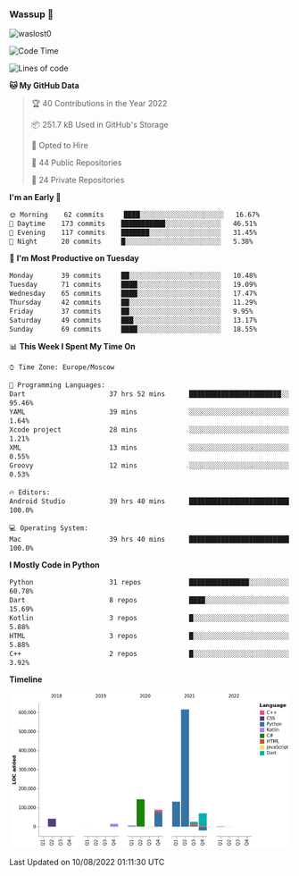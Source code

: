 ### Wassup 👋

<p align="left"> <img src="https://komarev.com/ghpvc/?username=waslost0" alt="waslost0" /></p>

<!--START_SECTION:waka-->
![Code Time](http://img.shields.io/badge/Code%20Time-0%20secs-blue)

![Lines of code](https://img.shields.io/badge/From%20Hello%20World%20I%27ve%20Written-1%20Million%20lines%20of%20code-blue)

**🐱 My GitHub Data** 

> 🏆 40 Contributions in the Year 2022
 > 
> 📦 251.7 kB Used in GitHub's Storage 
 > 
> 💼 Opted to Hire
 > 
> 📜 44 Public Repositories 
 > 
> 🔑 24 Private Repositories  
 > 
**I'm an Early 🐤** 

```text
🌞 Morning    62 commits     ████░░░░░░░░░░░░░░░░░░░░░   16.67% 
🌆 Daytime    173 commits    ███████████░░░░░░░░░░░░░░   46.51% 
🌃 Evening    117 commits    ███████░░░░░░░░░░░░░░░░░░   31.45% 
🌙 Night      20 commits     █░░░░░░░░░░░░░░░░░░░░░░░░   5.38%

```
📅 **I'm Most Productive on Tuesday** 

```text
Monday       39 commits     ██░░░░░░░░░░░░░░░░░░░░░░░   10.48% 
Tuesday      71 commits     ████░░░░░░░░░░░░░░░░░░░░░   19.09% 
Wednesday    65 commits     ████░░░░░░░░░░░░░░░░░░░░░   17.47% 
Thursday     42 commits     ██░░░░░░░░░░░░░░░░░░░░░░░   11.29% 
Friday       37 commits     ██░░░░░░░░░░░░░░░░░░░░░░░   9.95% 
Saturday     49 commits     ███░░░░░░░░░░░░░░░░░░░░░░   13.17% 
Sunday       69 commits     ████░░░░░░░░░░░░░░░░░░░░░   18.55%

```


📊 **This Week I Spent My Time On** 

```text
⌚︎ Time Zone: Europe/Moscow

💬 Programming Languages: 
Dart                     37 hrs 52 mins      ███████████████████████░░   95.46% 
YAML                     39 mins             ░░░░░░░░░░░░░░░░░░░░░░░░░   1.64% 
Xcode project            28 mins             ░░░░░░░░░░░░░░░░░░░░░░░░░   1.21% 
XML                      13 mins             ░░░░░░░░░░░░░░░░░░░░░░░░░   0.55% 
Groovy                   12 mins             ░░░░░░░░░░░░░░░░░░░░░░░░░   0.53%

🔥 Editors: 
Android Studio           39 hrs 40 mins      █████████████████████████   100.0%

💻 Operating System: 
Mac                      39 hrs 40 mins      █████████████████████████   100.0%

```

**I Mostly Code in Python** 

```text
Python                   31 repos            ███████████████░░░░░░░░░░   60.78% 
Dart                     8 repos             ████░░░░░░░░░░░░░░░░░░░░░   15.69% 
Kotlin                   3 repos             █░░░░░░░░░░░░░░░░░░░░░░░░   5.88% 
HTML                     3 repos             █░░░░░░░░░░░░░░░░░░░░░░░░   5.88% 
C++                      2 repos             █░░░░░░░░░░░░░░░░░░░░░░░░   3.92%

```


**Timeline**

![Chart not found](https://raw.githubusercontent.com/waslost0/waslost0/master/charts/bar_graph.png) 


 Last Updated on 10/08/2022 01:11:30 UTC
<!--END_SECTION:waka-->


